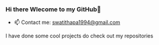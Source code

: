 ### Hi there Wlecome to my GitHub👋


- 📫 Contact me: swatithapa1994@gmail.com

I have done some cool projects do check out my repositories
